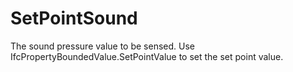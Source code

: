 SetPointSound
=============

The sound pressure value to be sensed. Use IfcPropertyBoundedValue.SetPointValue to set the set point value.
